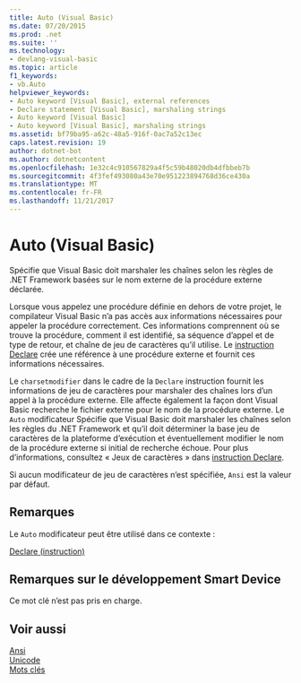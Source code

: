 ```yaml
---
title: Auto (Visual Basic)
ms.date: 07/20/2015
ms.prod: .net
ms.suite: ''
ms.technology:
- devlang-visual-basic
ms.topic: article
f1_keywords:
- vb.Auto
helpviewer_keywords:
- Auto keyword [Visual Basic], external references
- Declare statement [Visual Basic], marshaling strings
- Auto keyword [Visual Basic]
- Auto keyword [Visual Basic], marshaling strings
ms.assetid: bf79ba95-a62c-48a5-916f-0ac7a52c13ec
caps.latest.revision: 19
author: dotnet-bot
ms.author: dotnetcontent
ms.openlocfilehash: 1e32c4c910567829a4f5c59b48020db4dfbbeb7b
ms.sourcegitcommit: 4f3fef493080a43e70e951223894768d36ce430a
ms.translationtype: MT
ms.contentlocale: fr-FR
ms.lasthandoff: 11/21/2017
---
```

# <a name="auto-visual-basic"></a>Auto (Visual Basic)
Spécifie que Visual Basic doit marshaler les chaînes selon les règles de .NET Framework basées sur le nom externe de la procédure externe déclarée.  
  
 Lorsque vous appelez une procédure définie en dehors de votre projet, le compilateur Visual Basic n’a pas accès aux informations nécessaires pour appeler la procédure correctement. Ces informations comprennent où se trouve la procédure, comment il est identifié, sa séquence d’appel et de type de retour, et chaîne de jeu de caractères qu’il utilise. Le [instruction Declare](../../../visual-basic/language-reference/statements/declare-statement.md) crée une référence à une procédure externe et fournit ces informations nécessaires.  
  
 Le `charsetmodifier` dans le cadre de la `Declare` instruction fournit les informations de jeu de caractères pour marshaler des chaînes lors d’un appel à la procédure externe. Elle affecte également la façon dont Visual Basic recherche le fichier externe pour le nom de la procédure externe. Le `Auto` modificateur Spécifie que Visual Basic doit marshaler les chaînes selon les règles du .NET Framework et qu’il doit déterminer la base jeu de caractères de la plateforme d’exécution et éventuellement modifier le nom de la procédure externe si initial de recherche échoue. Pour plus d’informations, consultez « Jeux de caractères » dans [instruction Declare](../../../visual-basic/language-reference/statements/declare-statement.md).  
  
 Si aucun modificateur de jeu de caractères n’est spécifiée, `Ansi` est la valeur par défaut.  
  
## <a name="remarks"></a>Remarques  
 Le `Auto` modificateur peut être utilisé dans ce contexte :  
  
 [Declare (instruction)](../../../visual-basic/language-reference/statements/declare-statement.md)  
  
## <a name="smart-device-developer-notes"></a>Remarques sur le développement Smart Device  
 Ce mot clé n’est pas pris en charge.  
  
## <a name="see-also"></a>Voir aussi  
 [Ansi](../../../visual-basic/language-reference/modifiers/ansi.md)  
 [Unicode](../../../visual-basic/language-reference/modifiers/unicode.md)  
 [Mots clés](../../../visual-basic/language-reference/keywords/index.md)
